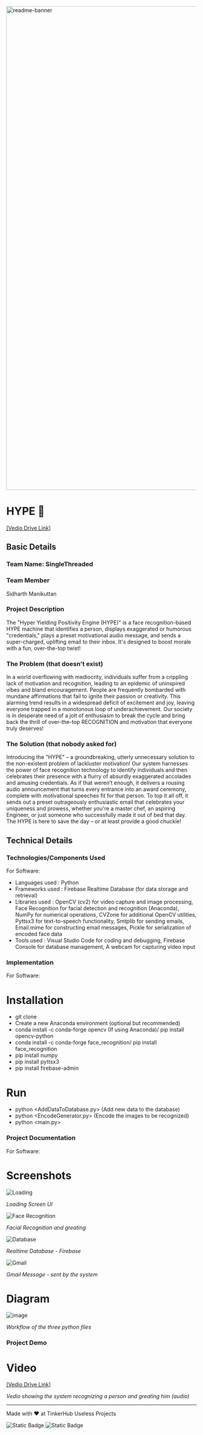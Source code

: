 <img width="1280" alt="readme-banner" src="https://github.com/user-attachments/assets/35332e92-44cb-425b-9dff-27bcf1023c6c">

# HYPE 🎯

[[Vedio Drive Link]](https://drive.google.com/drive/folders/1MKeHJKEFIY2IeDio4QJur2YMCe6x7OdP?usp=sharing)

## Basic Details
### Team Name: SingleThreaded


### Team Member
 Sidharth Manikuttan

### Project Description
The "Hyper Yielding Positivity Engine (HYPE)" is a face recognition-based HYPE machine that identifies a person, displays exaggerated or humorous "credentials," plays a preset motivational audio message, and sends a super-charged, uplifting email to their inbox. It's designed to boost morale with a fun, over-the-top twist!

### The Problem (that doesn't exist)
In a world overflowing with mediocrity, individuals suffer from a crippling lack of motivation and recognition, leading to an epidemic of uninspired vibes and bland encouragement. People are frequently bombarded with mundane affirmations that fail to ignite their passion or creativity. This alarming trend results in a widespread deficit of excitement and joy, leaving everyone trapped in a monotonous loop of underachievement. Our society is in desperate need of a jolt of enthusiasm to break the cycle and bring back the thrill of over-the-top RECOGNITION and motivation that everyone truly deserves!

### The Solution (that nobody asked for)
Introducing the "HYPE" – a groundbreaking, utterly unnecessary solution to the non-existent problem of lackluster motivation! Our system harnesses the power of face recognition technology to identify individuals and then celebrates their presence with a flurry of absurdly exaggerated accolades and amusing credentials. As if that weren’t enough, it delivers a rousing audio announcement that turns every entrance into an award ceremony, complete with motivational speeches fit for that person. To top it all off, it sends out a preset outrageously enthusiastic email that celebrates your uniqueness and prowess, whether you're a master chef, an aspiring Engineer, or just someone who successfully made it out of bed that day. The HYPE is here to save the day – or at least provide a good chuckle!

## Technical Details
### Technologies/Components Used
For Software:
- Languages used : Python
- Frameworks used : Firebase Realtime Database (for data storage and retrieval)
- Libraries used : OpenCV (cv2) for video capture and image processing,
Face Recognition for facial detection and recognition (Anaconda),
NumPy for numerical operations,
CVZone for additional OpenCV utilities,
Pyttsx3 for text-to-speech functionality,
Smtplib for sending emails,
Email.mime for constructing email messages,
Pickle for serialization of encoded face data
- Tools used : Visual Studio Code for coding and debugging,
Firebase Console for database management,
A webcam for capturing video input

### Implementation
For Software:
# Installation
- git clone [<repository-url>](https://github.com/Sidharth-Manikuttan/Useless_Project-HYPE.git)
- Create a new Anaconda environment (optional but recommended)
- conda install -c conda-forge opencv (If using Anaconda)/ pip install opencv-python
- conda install -c conda-forge face_recognition/ pip install face_recognition
- pip install numpy
- pip install pyttsx3
- pip install firebase-admin

# Run
- python <AddDataToDatabase.py> (Add new data to the database)
- python <EncodeGenerator.py> (Encode the images to be recognized)
- python <main.py>

### Project Documentation
For Software:

# Screenshots
![Loading](https://github.com/user-attachments/assets/a9b6780c-8335-41e5-a773-fd158e89ac38)

*Loading Screen UI*

![Face Recognition](https://github.com/user-attachments/assets/b7e3eb8c-1e85-4db6-9193-04e4eb37256c)

*Facial Recognition and greating*

![Database](https://github.com/user-attachments/assets/1193b6ae-1639-4370-b407-149cec9c59ce)

*Realtime Database - Firebase*

![Gmail](https://github.com/user-attachments/assets/149e0253-cb35-47a5-b678-d1ea598f6931)

*Gmail Message - sent by the system*

# Diagram
![image](https://github.com/user-attachments/assets/7fb70cf9-78c0-4a4d-a8f4-23a1d2d95799)

*Workflow of the three python files*

### Project Demo
# Video
[[Vedio Drive Link]](https://drive.google.com/drive/folders/1MKeHJKEFIY2IeDio4QJur2YMCe6x7OdP?usp=sharing)

*Vedio showing the system recognizing a person and greating him (audio)*

---
Made with ❤️ at TinkerHub Useless Projects 

![Static Badge](https://img.shields.io/badge/TinkerHub-24?color=%23000000&link=https%3A%2F%2Fwww.tinkerhub.org%2F)
![Static Badge](https://img.shields.io/badge/UselessProject--24-24?link=https%3A%2F%2Fwww.tinkerhub.org%2Fevents%2FQ2Q1TQKX6Q%2FUseless%2520Projects)
